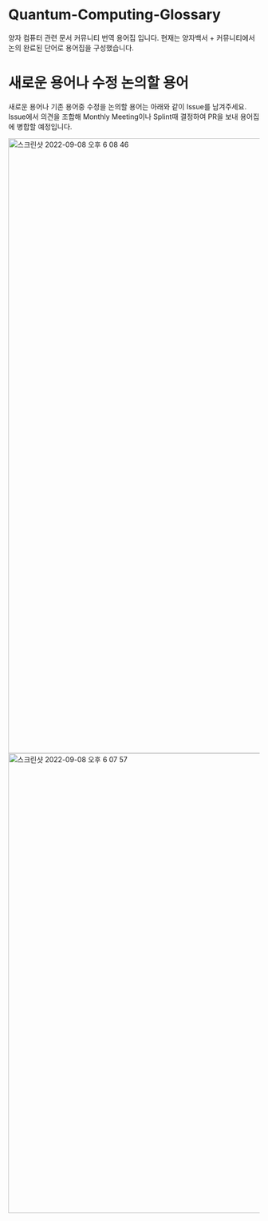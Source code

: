 # Quantum-Computing-Glossary

양자 컴퓨터 관련 문서 커뮤니티 번역 용어집 입니다. 현재는 양자백서 + 커뮤니티에서 논의 완료된 단어로 용어집을 구성했습니다.

# 새로운 용어나 수정 논의할 용어

새로운 용어나 기존 용어중 수정을 논의할 용어는 아래와 같이 Issue를 남겨주세요. Issue에서 의견을 조합해 Monthly Meeting이나 Splint때 결정하여 PR을 보내 용어집에 병합할 예정입니다.

<img width="1233" alt="스크린샷 2022-09-08 오후 6 08 46" src="https://user-images.githubusercontent.com/79438062/189083116-b6a21fde-8f40-4c67-a5d4-5dde0c8a7fc4.png">

<img width="922" alt="스크린샷 2022-09-08 오후 6 07 57" src="https://user-images.githubusercontent.com/79438062/189083182-e8997867-f64d-46de-bc07-3fa1d555eef6.png">
